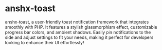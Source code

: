 # anshx-toast
 anshx-toast, a user-friendly toast notification framework that integrates smoothly with PHP. It features a stylish glassmorphism effect, customizable progress bar colors, and ambient shadows. Easily pin notifications to the side and adjust settings to fit your needs, making it perfect for developers looking to enhance their UI effortlessly!
